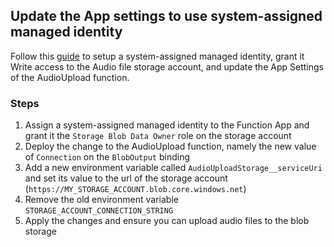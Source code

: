 ## Update the App settings to use system-assigned managed identity

Follow this [guide](https://learn.microsoft.com/en-us/azure/azure-functions/functions-reference?tabs=blob&pivots=programming-language-csharp#configure-an-identity-based-connection) to setup a system-assigned managed identity, grant it Write access to the Audio file storage account, and update the App Settings of the AudioUpload function.

### Steps

1. Assign a system-assigned managed identity to the Function App and grant it the `Storage Blob Data Owner` role on the storage account
1. Deploy the change to the AudioUpload function, namely the new value of `Connection` on the `BlobOutput` binding
1. Add a new environment variable called `AudioUploadStorage__serviceUri` and set its value to the url of the storage account (`https://MY_STORAGE_ACCOUNT.blob.core.windows.net`)
1. Remove the old environment variable `STORAGE_ACCOUNT_CONNECTION_STRING`
1. Apply the changes and ensure you can upload audio files to the blob storage
